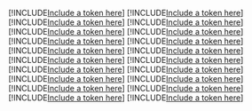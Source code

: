 [!INCLUDE[Include a token here](refs1539607620114/r1.md)]
[!INCLUDE[Include a token here](refs1539607620114/r2.md)]
[!INCLUDE[Include a token here](refs1539607620114/r3.md)]
[!INCLUDE[Include a token here](refs1539607620114/r4.md)]
[!INCLUDE[Include a token here](refs1539607620114/r5.md)]
[!INCLUDE[Include a token here](refs1539607620114/r6.md)]
[!INCLUDE[Include a token here](refs1539607620114/r7.md)]
[!INCLUDE[Include a token here](refs1539607620114/r8.md)]
[!INCLUDE[Include a token here](refs1539607620114/r9.md)]
[!INCLUDE[Include a token here](refs1539607620114/r10.md)]
[!INCLUDE[Include a token here](refs1539607620114/r11.md)]
[!INCLUDE[Include a token here](refs1539607620114/r12.md)]
[!INCLUDE[Include a token here](refs1539607620114/r13.md)]
[!INCLUDE[Include a token here](refs1539607620114/r14.md)]
[!INCLUDE[Include a token here](refs1539607620114/r15.md)]
[!INCLUDE[Include a token here](refs1539607620114/r16.md)]
[!INCLUDE[Include a token here](refs1539607620114/r17.md)]
[!INCLUDE[Include a token here](refs1539607620114/r18.md)]
[!INCLUDE[Include a token here](refs1539607620114/r19.md)]
[!INCLUDE[Include a token here](refs1539607620114/r20.md)]